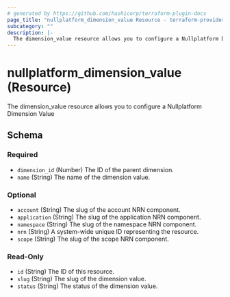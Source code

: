 ```yaml
---
# generated by https://github.com/hashicorp/terraform-plugin-docs
page_title: "nullplatform_dimension_value Resource - terraform-provider-nullplatform"
subcategory: ""
description: |-
  The dimension_value resource allows you to configure a Nullplatform Dimension Value
---
```


# nullplatform_dimension_value (Resource)

The dimension_value resource allows you to configure a Nullplatform Dimension Value



<!-- schema generated by tfplugindocs -->
## Schema

### Required

- `dimension_id` (Number) The ID of the parent dimension.
- `name` (String) The name of the dimension value.

### Optional

- `account` (String) The slug of the account NRN component.
- `application` (String) The slug of the application NRN component.
- `namespace` (String) The slug of the namespace NRN component.
- `nrn` (String) A system-wide unique ID representing the resource.
- `scope` (String) The slug of the scope NRN component.

### Read-Only

- `id` (String) The ID of this resource.
- `slug` (String) The slug of the dimension value.
- `status` (String) The status of the dimension value.
